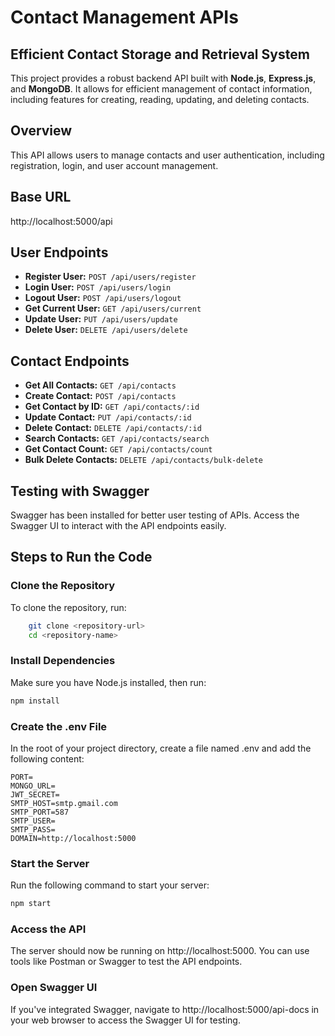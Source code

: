 # **Contact Management APIs**

## **Efficient Contact Storage and Retrieval System**

This project provides a robust backend API built with **Node.js**, **Express.js**, and **MongoDB**. It allows for efficient management of contact information, including features for creating, reading, updating, and deleting contacts.

## Overview
This API allows users to manage contacts and user authentication, including registration, login, and user account management.


## Base URL
http://localhost:5000/api

## User Endpoints

- **Register User:** `POST /api/users/register`
- **Login User:** `POST /api/users/login`
- **Logout User:** `POST /api/users/logout`
- **Get Current User:** `GET /api/users/current`
- **Update User:** `PUT /api/users/update`
- **Delete User:** `DELETE /api/users/delete`

## Contact Endpoints

- **Get All Contacts:** `GET /api/contacts`
- **Create Contact:** `POST /api/contacts`
- **Get Contact by ID:** `GET /api/contacts/:id`
- **Update Contact:** `PUT /api/contacts/:id`
- **Delete Contact:** `DELETE /api/contacts/:id`
- **Search Contacts:** `GET /api/contacts/search`
- **Get Contact Count:** `GET /api/contacts/count`
- **Bulk Delete Contacts:** `DELETE /api/contacts/bulk-delete`

## Testing with Swagger
Swagger has been installed for better user testing of APIs. Access the Swagger UI to interact with the API endpoints easily.

## Steps to Run the Code

### Clone the Repository
To clone the repository, run:
```bash
    git clone <repository-url>
    cd <repository-name>
```


### Install Dependencies
Make sure you have Node.js installed, then run:
```bash
npm install
```
### Create the .env File
In the root of your project directory, create a file named .env and add the following content:

```plaintext
PORT=
MONGO_URL=
JWT_SECRET=
SMTP_HOST=smtp.gmail.com
SMTP_PORT=587
SMTP_USER=
SMTP_PASS=
DOMAIN=http://localhost:5000
```

### Start the Server
Run the following command to start your server:
```bash
npm start
```

### Access the API
 The server should now be running on http://localhost:5000. You can use tools like Postman or Swagger to test the API endpoints.

### Open Swagger UI
 If you've integrated Swagger, navigate to http://localhost:5000/api-docs in your web browser to access the Swagger UI for testing.